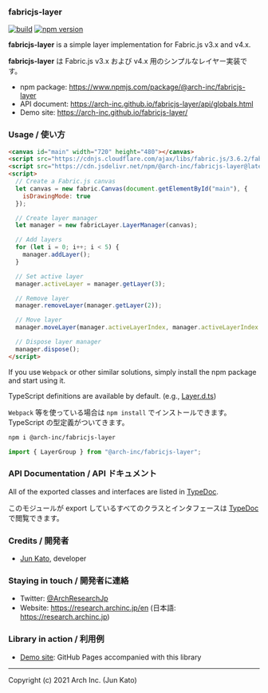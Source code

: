 ### fabricjs-layer

[![build](https://github.com/arch-inc/fabricjs-layer/workflows/npm-publish-gpr/badge.svg)](https://github.com/arch-inc/fabricjs-layer/actions?query=workflow%3Anpm-publish-gpr)
[![npm version](https://img.shields.io/npm/v/@arch-inc/fabricjs-layer)](https://www.npmjs.com/package/@arch-inc/fabricjs-layer)

**fabricjs-layer** is a simple layer implementation for Fabric.js v3.x and v4.x.

**fabricjs-layer** は Fabric.js v3.x および v4.x 用のシンプルなレイヤー実装です。

- npm package: https://www.npmjs.com/package/@arch-inc/fabricjs-layer
- API document: https://arch-inc.github.io/fabricjs-layer/api/globals.html
- Demo site: https://arch-inc.github.io/fabricjs-layer/

### Usage / 使い方

```html
<canvas id="main" width="720" height="480"></canvas>
<script src="https://cdnjs.cloudflare.com/ajax/libs/fabric.js/3.6.2/fabric.min.js"></script>
<script src="https://cdn.jsdelivr.net/npm/@arch-inc/fabricjs-layer@latest/dist/index.js"></script>
<script>
  // Create a Fabric.js canvas
  let canvas = new fabric.Canvas(document.getElementById("main"), {
    isDrawingMode: true
  });

  // Create layer manager
  let manager = new fabricLayer.LayerManager(canvas);

  // Add layers
  for (let i = 0; i++; i < 5) {
    manager.addLayer();
  }

  // Set active layer
  manager.activeLayer = manager.getLayer(3);

  // Remove layer
  manager.removeLayer(manager.getLayer(2));

  // Move layer
  manager.moveLayer(manager.activeLayerIndex, manager.activeLayerIndex + 1);

  // Dispose layer manager
  manager.dispose();
</script>
```

If you use `Webpack` or other similar solutions, simply install the npm package and start using it.

TypeScript definitions are available by default. (e.g., [Layer.d.ts](https://cdn.jsdelivr.net/npm/@arch-inc/fabricjs-layer@latest/dist/Layer.d.ts))

`Webpack` 等を使っている場合は `npm install` でインストールできます。TypeScript の型定義がついてきます。

```sh
npm i @arch-inc/fabricjs-layer
```

```javascript
import { LayerGroup } from "@arch-inc/fabricjs-layer";
```

### API Documentation / API ドキュメント

All of the exported classes and interfaces are listed in [TypeDoc](https://arch-inc.github.io/fabricjs-layer/api/globals.html).

このモジュールが export しているすべてのクラスとインタフェースは [TypeDoc](https://arch-inc.github.io/fabricjs-layer/api/globals.html) で閲覧できます。

### Credits / 開発者

- [Jun Kato](https://junkato.jp), developer

### Staying in touch / 開発者に連絡

- Twitter: [@ArchResearchJp](https://twitter.com/ArchResearchJp)
- Website: https://research.archinc.jp/en (日本語: https://research.archinc.jp)

### Library in action / 利用例

- [Demo site](https://arch-inc.github.io/fabricjs-layer/): GitHub Pages accompanied with this library

---

Copyright (c) 2021 Arch Inc. (Jun Kato)
